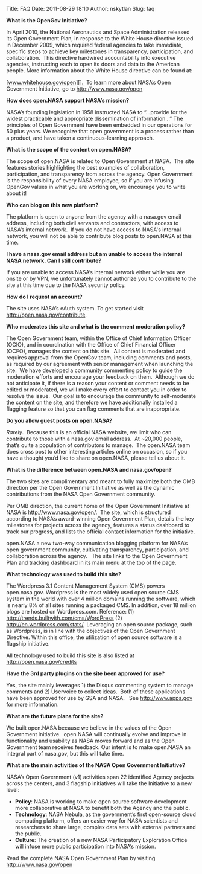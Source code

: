 Title: FAQ
Date: 2011-08-29 18:10
Author: nskytlan
Slug: faq

**What is the OpenGov Initiative?**

In April 2010, the National Aeronautics and Space Administration
released its Open Government Plan, in response to the White House
directive issued in December 2009, which required federal agencies to
take immediate, specific steps to achieve key milestones in
transparency, participation, and collaboration.  This directive
hardwired accountability into executive agencies, instructing each to
open its doors and data to the American people. More information about
the White House directive can be found at:

[www.whitehouse.gov/open][].  To learn more about NASA’s Open Government
Initiative, go to <http://www.nasa.gov/open>

**How does open.NASA support NASA’s mission?**

NASA’s founding legislation in 1958 instructed NASA to “…provide for the
widest practicable and appropriate dissemination of information…” The
principles of Open Government have been embedded in our operations for
50 plus years. We recognize that open government is a process rather
than a product, and have taken a continuous-learning approach.

**What is the scope of the content on open.NASA?**

The scope of open.NASA is related to Open Government at NASA.  The site
features stories highlighting the best examples of collaboration,
participation, and transparency from across the agency. Open Government
is the responsibility of every NASA employee, so if you are infusing
OpenGov values in what you are working on, we encourage you to write
about it!

**Who can blog on this new platform?**

The platform is open to anyone from the agency with a nasa.gov email
address, including both civil servants and contractors, with access to
NASA’s internal network.  If you do not have access to NASA's internal
network, you will not be able to contribute blog posts to open.NASA at
this time.

**I have a nasa.gov email address but am unable to access the internal
NASA network. Can I still contribute?**

If you are unable to access NASA’s internal network either while you are
onsite or by VPN, we unfortunately cannot authorize you to contribute to
the site at this time due to the NASA security policy.

**How do I request an account?**

The site uses NASA’s eAuth system. To get started visit
<http://open.nasa.gov/contribute>.

**Who moderates this site and what is the comment moderation policy?**

The Open Government team, within the Office of Chief Information Officer
(OCIO), and in coordination with the Office of Chief Financial Officer
(OCFO), manages the content on this site.  All content is moderated and
requires approval from the OpenGov team, including comments and posts,
as required by our agreement with senior management when launching the
site.  We have developed a community commenting policy to guide the
moderation efforts and encourage your feedback on them.  Although we do
not anticipate it, if there is a reason your content or comment needs to
be edited or moderated, we will make every effort to contact you in
order to resolve the issue.  Our goal is to encourage the community to
self-moderate the content on the site, and therefore we have
additionally installed a flagging feature so that you can flag comments
that are inappropriate.

**Do you allow guest posts on open.NASA?**

*Rarely*.  Because this is an official NASA website, we limit who can
contribute to those with a nasa.gov email address.  At \~20,000 people,
that’s quite a population of contributors to manage.  The open.NASA team
does cross post to other interesting articles online on occasion, so if
you have a thought you’d like to share on open.NASA, please tell us
about it.

**What is the difference between open.NASA and nasa.gov/open?**

The two sites are complimentary and meant to fully maximize both the OMB
direction per the Open Government Initiative as well as the dynamic
contributions from the NASA Open Government community.

Per OMB direction, the current home of the Open Government Initiative at
NASA is <http://www.nasa.gov/open/>.  The site, which is structured
according to NASA’s award-winning Open Government Plan, details the key
milestones for projects across the agency, features a status dashboard
to track our progress, and lists the official contact information for
the initiative.

open.NASA a new two-way communication blogging platform for NASA’s open
government community, cultivating transparency, participation, and
collaboration across the agency.   The site links to the Open Government
Plan and tracking dashboard in its main menu at the top of the page.

**What technology was used to build this site?**

The Wordpress 3.1 Content Management System (CMS) powers open.nasa.gov.
Wordpress is the most widely used open source CMS system in the world
with over 4 million domains running the software, which is nearly 8% of
all sites running a packaged CMS. In addition, over 18 million blogs are
hosted on Wordpress.com. Reference: (1)
[http][][://][http][trends][http][.][http][builtwith][http][.][http][com][http][/][http][cms][http][/][http][WordPress][http]
(2)
[http][1][://][1][en][1][.][1][wordpress][1][.][1][com][1][/][1][stats][1][/][1] 
Leveraging an open source package, such as Wordpress, is in line with
the objectives of the Open Government Directive. Within this office, the
utilization of open source software is a flagship initiative.

All technology used to build this site is also listed at
http://open.nasa.gov/credits

**Have the 3rd party plugins on the site been approved for use?**

Yes, the site mainly leverages 1) the Disqus commenting system to manage
comments and 2) Uservoice to collect ideas.  Both of these applications
have been approved for use by GSA and NASA.   See <http://www.apps.gov>
for more information.

**What are the future plans for the site?**

We built open.NASA because we believe in the values of the Open
Government Initiative.  open.NASA will continually evolve and improve in
functionality and usability as NASA moves forward and as the Open
Government team receives feedback. Our intent is to make open.NASA an
integral part of nasa.gov, but this will take time.

**What are the main activities of the NASA Open Government Initiative?**

NASA’s Open Government (v1) activities span 22 identified Agency
projects across the centers, and 3 flagship initiatives will take the
Initiative to a new level:

-   **Policy**: NASA is working to make open source software development
    more collaborative at NASA to benefit both the Agency and the
    public.
-   **Technology**: NASA Nebula, as the government’s first open-source
    cloud computing platform, offers an easier way for NASA scientists
    and researchers to share large, complex data sets with external
    partners and the public.
-   **Culture**: The creation of a new NASA Participatory Exploration
    Office will infuse more public participation into NASA’s mission.

Read the complete NASA Open Government Plan by visiting
<http://www.nasa.gov/open>

 

  [www.whitehouse.gov/open]: http://www.whitehouse.gov/open
  [http]: http://trends.builtwith.com/cms/WordPress
  [1]: http://en.wordpress.com/stats/
